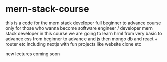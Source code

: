 # mern-stack-course
 this is a code for the mern stack developer
full beginner to advance course only for those who wanna become software engineer / developer 
mern stack developer 
in this course we are going to learn hrml from very basic to advance 
css from beginner to advance and js then mongo db and react + router etc including nextjs 
with fun projects like website clone etc 

new lectures coming soon 